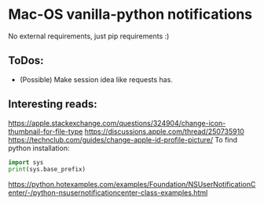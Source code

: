 # Mac-OS vanilla-python notifications
No external requirements, just pip requirements :)

## ToDos:
- (Possible) Make session idea like requests has.

## Interesting reads:
https://apple.stackexchange.com/questions/324904/change-icon-thumbnail-for-file-type
https://discussions.apple.com/thread/250735910
https://technclub.com/guides/change-apple-id-profile-picture/
To find python installation:

```python
import sys
print(sys.base_prefix)
```

https://python.hotexamples.com/examples/Foundation/NSUserNotificationCenter/-/python-nsusernotificationcenter-class-examples.html